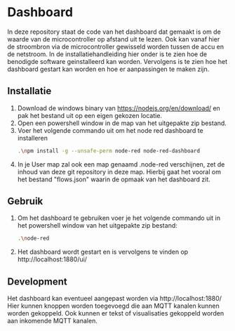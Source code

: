 # Dashboard

In deze repository staat de code van het dashboard dat gemaakt is om de waarde van de microcontroller op afstand uit te lezen.
Ook kan vanaf hier de stroombron via de microcontroller gewisseld worden tussen de accu en de netstroom.
In de installatiehandleiding hier onder is te zien hoe de benodigde software geinstalleerd kan worden.
Vervolgens is te zien hoe het dashboard gestart kan worden en hoe er aanpassingen te maken zijn.


## Installatie

1. Download de windows binary van https://nodejs.org/en/download/ en pak het bestand uit op een eigen gekozen locatie.
2. Open een powershell window in de map van het uitgepakte zip bestand.
3. Voer het volgende commando uit om het node red dashboard te installeren
   ```sh
   .\npm install -g --unsafe-perm node-red node-red-dashboard
   ```
4. In je User map zal ook een map genaamd .node-red verschijnen, zet de inhoud van deze git repository in deze map.
   Hierbij gaat het vooral om het bestand "flows.json" waarin de opmaak van het dashboard zit.

## Gebruik

1. Om het dashboard te gebruiken voer je het volgende commando uit in het powershell window van het uitgepakte zip bestand:
   ```sh
   .\node-red
   ```
2. Het dashboard wordt gestart en is vervolgens te vinden op http://localhost:1880/ui/

## Development

Het dashboard kan eventueel aangepast worden via http://localhost:1880/
Hier kunnen knoppen worden toegevoegd die aan MQTT kanalen kunnen worden gekoppeld.
Ook kunnen er tekst of visualisaties gekoppeld worden aan inkomende MQTT kanalen.